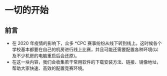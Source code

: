 # 一切的开始

## 前言

- 在 2020 年疫情的影响下，众多 *CPC 赛事纷纷从线下转到线上。这时候各个学校基本都要在自己的机房进行线上比赛，并且可能还需要配置各种环境(以及不少机房的电脑重启后会还原)。
- 在这一块内容，我们会收集若干常用软件的下载安装方法、链接、镜像地址，帮助大家快速、高效的配置竞赛环境。
